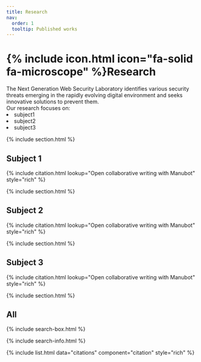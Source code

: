 ```yaml
---
title: Research
nav:
  order: 1
  tooltip: Published works
---
```


# {% include icon.html icon="fa-solid fa-microscope" %}Research

<div>
The Next Generation Web Security Laboratory identifies various security threats emerging in the rapidly evolving digital environment and seeks innovative solutions to prevent them.

</div>

<span>
Our research focuses on:
</span>

<ui>
  <li>subject1</li>
  <li>subject2</li>
  <li>subject3</li>
</ui>

{% include section.html %}

## Subject 1

{% include citation.html lookup="Open collaborative writing with Manubot" style="rich" %}

{% include section.html %}

## Subject 2

{% include citation.html lookup="Open collaborative writing with Manubot" style="rich" %}

{% include section.html %}

## Subject 3

{% include citation.html lookup="Open collaborative writing with Manubot" style="rich" %}

{% include section.html %}

## All

{% include search-box.html %}

{% include search-info.html %}

{% include list.html data="citations" component="citation" style="rich" %}
